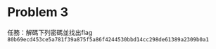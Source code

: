 # Problem 3
任務：解碼下列密碼並找出flag  
```80b69ecd453ce5a781f39a875f5a86f4244530bbd14cc298de61389a2309b0a1```

